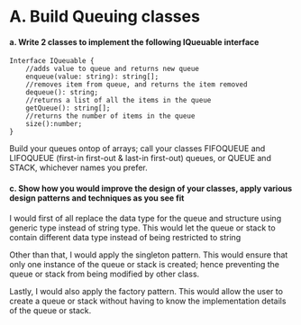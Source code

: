 # A. Build Queuing classes
#### a. Write 2 classes to implement the following IQueuable interface

    Interface IQueuable {
        //adds value to queue and returns new queue
        enqueue(value: string): string[];
        //removes item from queue, and returns the item removed
        dequeue(): string;
        //returns a list of all the items in the queue
        getQueue(): string[];
        //returns the number of items in the queue
        size():number;
    }

<p>Build your queues ontop of arrays; call your classes FIFOQUEUE and LIFOQUEUE (first-in first-out & last-in first-out) queues, or QUEUE and STACK, whichever names you prefer.</p>

#### c. Show how you would improve the design of your classes, apply various design patterns and techniques as you see fit
<p> I would first of all replace the data type for the queue and structure using generic type instead of string type. This would let the queue or stack to contain different data type instead of being restricted to string <p>

<p> Other than that, I would apply the singleton pattern. This would ensure that only one instance of the queue or stack is created; hence preventing the queue or stack from being modified by other class. </p>

<p> Lastly, I would also apply the factory pattern. This would allow the user to create a queue or stack without having to know the implementation details of the queue or stack. </p>